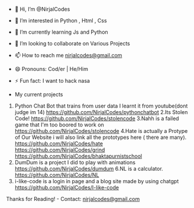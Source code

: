 - 👋 Hi, I’m @NirjalCodes
- 👀 I’m interested in Python , Html , Css
- 🌱 I’m currently learning Js and Python
- 💞️ I’m looking to collaborate on Various Projects
- 📫 How to reach me nirjalcodes@gmail.com
- 😄 Pronouns: Cod/er | He/Him
- ⚡ Fun fact: I want to hack nasa

- My current projects
1. Python Chat Bot that trains from user data I learnt it from youtube(dont judge im 14)
  https://github.com/NirjalCodes/pythonchatbot
2.Its Stolen Code!
  https://github.com/NirjalCodes/stolencode
3.Nahh is a failed game that I'm too boored to work on 
  https://github.com/NirjalCodes/stolencode
4.Hate is actually a Protype of Our Website i will also link all the prototypes here ( there are many).
  https://github.com/NirjalCodes/hate
  https://github.com/NirjalCodes/grind
  https://github.com/NirjalCodes/bhaktapurnistschool
5. DumDum is a project I did to play with animations
  https://github.com/NirjalCodes/dumdum
6.NL is a calculator.
  https://github.com/NirjalCodes/NL
7. i-like-code is a login in page and a blog site made by using chatgpt  
  https://github.com/NirjalCodes/I-like-code

Thanks for Reading! 
                  - Contact: nirjalcodes@gmail.com
